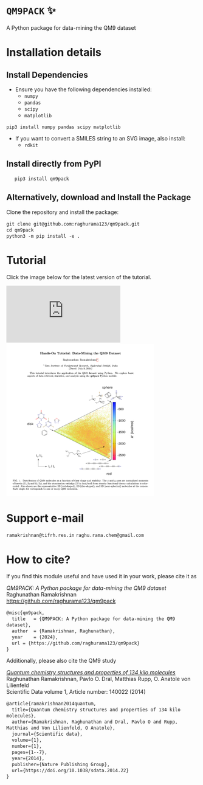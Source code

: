 # `QM9PACK` ✨

 A Python package for data-mining the QM9 dataset

# Installation details

## Install Dependencies

- Ensure you have the following dependencies installed:
  - `numpy`
  - `pandas`
  - `scipy`
  - `matplotlib`

```
pip3 install numpy pandas scipy matplotlib
```
  
- If you want to convert a SMILES string to an SVG image, also install:
  - `rdkit`

## Install directly from PyPI 

```
   pip3 install qm9pack
```

## Alternatively, download and Install the Package

Clone the repository and install the package:

```
git clone git@github.com:raghurama123/qm9pack.git
cd qm9pack
python3 -m pip install -e .
```

# Tutorial

Click the image below for the latest version of the tutorial.

![](https://github.com/raghurama123/qm9pack/blob/main/Tutorial_QM9PACK.pdf)
<a href="https://github.com/raghurama123/qm9pack/blob/main/Tutorial_QM9PACK.pdf">
<img src="Tutorial_QM9PACK.png"  height="400">
</a>


# Support e-mail
 `ramakrishnan@tifrh.res.in` 
 `raghu.rama.chem@gmail.com`

# How to cite?
If you find this module useful and have  used it in your work, please cite it as   

_QM9PACK: A Python package for data-mining the QM9 dataset_     
Raghunathan Ramakrishnan      
https://github.com/raghurama123/qm9pack

```
@misc{qm9pack,
  title   = {QM9PACK: A Python package for data-mining the QM9 dataset},
  author  = {Ramakrishnan, Raghunathan},
  year    = {2024},
  url = {https://github.com/raghurama123/qm9pack}
}
```

Additionally, please also cite the QM9 study 

[_Quantum chemistry structures and properties of 134 kilo molecules_](https://doi.org/10.1038/sdata.2014.22)    
Raghunathan Ramakrishnan, Pavlo O. Dral, Matthias Rupp, O. Anatole von Lilienfeld    
Scientific Data volume 1, Article number: 140022 (2014)   

```
@article{ramakrishnan2014quantum,
  title={Quantum chemistry structures and properties of 134 kilo molecules},
  author={Ramakrishnan, Raghunathan and Dral, Pavlo O and Rupp, Matthias and Von Lilienfeld, O Anatole},
  journal={Scientific data},
  volume={1},
  number={1},
  pages={1--7},
  year={2014},
  publisher={Nature Publishing Group},
  url={https://doi.org/10.1038/sdata.2014.22}
}
```
